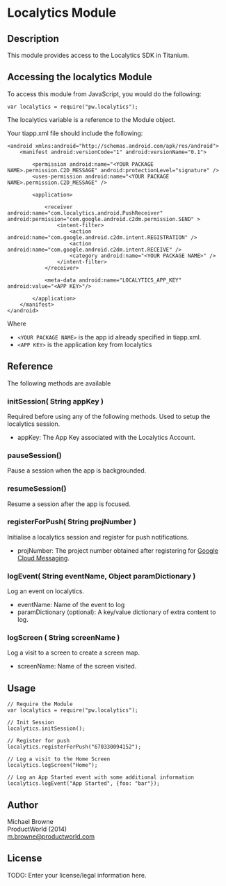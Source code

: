 # Localytics Module

## Description

This module provides access to the Localytics SDK in Titanium.

## Accessing the localytics Module

To access this module from JavaScript, you would do the following:

	var localytics = require("pw.localytics");

The localytics variable is a reference to the Module object.	

Your tiapp.xml file should include the following:

	<android xmlns:android="http://schemas.android.com/apk/res/android"> 
        <manifest android:versionCode="1" android:versionName="0.1">
            
            <permission android:name="<YOUR PACKAGE NAME>.permission.C2D_MESSAGE" android:protectionLevel="signature" />
			<uses-permission android:name="<YOUR PACKAGE NAME>.permission.C2D_MESSAGE" />
            
            <application>
                
                <receiver android:name="com.localytics.android.PushReceiver" android:permission="com.google.android.c2dm.permission.SEND" >
    				<intent-filter>
        				<action android:name="com.google.android.c2dm.intent.REGISTRATION" />
        				<action android:name="com.google.android.c2dm.intent.RECEIVE" />               
        				<category android:name="<YOUR PACKAGE NAME>" />
    				</intent-filter>
				</receiver>
                
                <meta-data android:name="LOCALYTICS_APP_KEY" android:value="<APP KEY>"/>
                
            </application>
        </manifest>
    </android>
	

Where   

* `<YOUR PACKAGE NAME>` is the app id already specified in tiapp.xml.
* `<APP KEY>` is the application key from localytics
  


## Reference

The following methods are available

### initSession( String appKey )  

Required before using any of the following methods. Used to setup the localytics session.

* appKey: The App Key associated with the Localytics Account.

### pauseSession()  
Pause a session when the app is backgrounded.

### resumeSession()
Resume a session after the app is focused.

### registerForPush( String projNumber )

Initialise a localytics session and register for push notifications. 
 
* projNumber: The project number obtained after registering for [Google Cloud Messaging](http://developer.android.com/google/gcm/gs.html).

### logEvent( String eventName, Object paramDictionary )

Log an event on localytics.  

* eventName: Name of the event to log  
* paramDictionary (optional): A key/value dictionary of extra content to log.

### logScreen ( String screenName )  

Log a visit to a screen to create a screen map.  

* screenName: Name of the screen visited.

## Usage

	// Require the Module
	var localytics = require("pw.localytics");
	
	// Init Session
	localytics.initSession();
	
	// Register for push
	localytics.registerForPush("670330094152");
	
	// Log a visit to the Home Screen
	localytics.logScreen("Home");
	
	// Log an App Started event with some additional information
	localytics.logEvent("App Started", {foo: "bar"});

## Author

Michael Browne  
ProductWorld (2014)  
m.browne@productworld.com

## License

TODO: Enter your license/legal information here.
